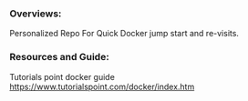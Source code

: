 ### Overviews:
Personalized Repo For Quick Docker jump start and re-visits.

### Resources and Guide:
Tutorials point docker guide https://www.tutorialspoint.com/docker/index.htm
